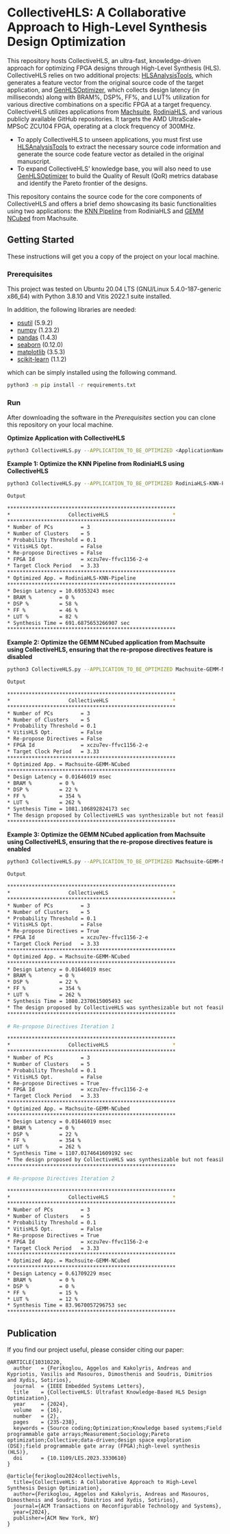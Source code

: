 # CollectiveHLS: A Collaborative Approach to High-Level Synthesis Design Optimization

This repository hosts CollectiveHLS, an ultra-fast, knowledge-driven approach for optimizing FPGA designs through High-Level Synthesis (HLS). CollectiveHLS relies on two additional projects: [HLSAnalysisTools](https://github.com/aferikoglou/HLSAnalysisTools), which generates a feature vector from the original source code of the target application, and [GenHLSOptimizer](https://github.com/aferikoglou/GenHLSOptimizer), which collects design latency (in milliseconds) along with BRAM%, DSP%, FF%, and LUT% utilization for various directive combinations on a specific FPGA at a target frequency. CollectiveHLS utilizes applications from [Machsuite](https://github.com/breagen/MachSuite), [RodiniaHLS](https://github.com/SFU-HiAccel/rodinia-hls), and various publicly available GitHub repositories. It targets the AMD UltraScale+ MPSoC ZCU104 FPGA, operating at a clock frequency of 300MHz. 
* To apply CollectiveHLS to unseen applications, you must first use [HLSAnalysisTools](https://github.com/aferikoglou/HLSAnalysisTools) to extract the necessary source code information and generate the source code feature vector as detailed in the original manuscript.
* To expand CollectiveHLS' knowledge base, you will also need to use [GenHLSOptimizer](https://github.com/aferikoglou/GenHLSOptimizer) to build the Quality of Result (QoR) metrics database and identify the Pareto frontier of the designs.

This repository contains the source code for the core components of CollectiveHLS and offers a brief demo showcasing its basic functionalities using two applications: the [KNN Pipeline](https://github.com/SFU-HiAccel/rodinia-hls/tree/master/Benchmarks/knn/knn_2_pipeline) from RodiniaHLS and [GEMM NCubed](https://github.com/breagen/MachSuite/tree/master/gemm/ncubed) from Machsuite.

## Getting Started

These instructions will get you a copy of the project on your local machine.

### Prerequisites

This project was tested on Ubuntu 20.04 LTS (GNU/Linux 5.4.0-187-generic x86_64) with Python 3.8.10 and Vitis 2022.1 suite installed. 

In addition, the following libraries are needed:

* [psutil](https://pypi.org/project/psutil/) (5.9.2)
* [numpy](https://pypi.org/project/numpy/) (1.23.2)
* [pandas](https://pypi.org/project/pandas/) (1.4.3)
* [seaborn](https://pypi.org/project/seaborn/) (0.12.0)
* [matplotlib](https://pypi.org/project/matplotlib/) (3.5.3)
* [scikit-learn](https://pypi.org/project/scikit-learn/) (1.1.2)

which can be simply installed using the following command.

```bash
python3 -m pip install -r requirements.txt
```

### Run

After downloading the software in the *Prerequisites* section you can clone this repository on your local machine.

**Optimize Application with CollectiveHLS**

```bash
python3 CollectiveHLS.py --APPLICATION_TO_BE_OPTIMIZED <ApplicationName>
```

**Example 1: Optimize the KNN Pipeline from RodiniaHLS using CollectiveHLS**

```bash
python3 CollectiveHLS.py --APPLICATION_TO_BE_OPTIMIZED RodiniaHLS-KNN-Pipeline

Output

*******************************************************
*                   CollectiveHLS                     *
*******************************************************
* Number of PCs         = 3
* Number of Clusters    = 5
* Probability Threshold = 0.1
* VitisHLS Opt.         = False
* Re-propose Directives = False
* FPGA Id               = xczu7ev-ffvc1156-2-e
* Target Clock Period   = 3.33
*******************************************************
* Optimized App. = RodiniaHLS-KNN-Pipeline
*******************************************************
* Design Latency = 10.69353243 msec
* BRAM %         = 0 %
* DSP %          = 58 %
* FF %           = 46 %
* LUT %          = 82 %
* Synthesis Time = 691.6875653266907 sec
*******************************************************


```

**Example 2: Optimize the GEMM NCubed application from Machsuite using CollectiveHLS, ensuring that the re-propose directives feature is disabled**

```bash
python3 CollectiveHLS.py --APPLICATION_TO_BE_OPTIMIZED Machsuite-GEMM-NCubed --REPROPOSE_DIRECTIVES False

Output

*******************************************************
*                   CollectiveHLS                     *
*******************************************************
* Number of PCs         = 3
* Number of Clusters    = 5
* Probability Threshold = 0.1
* VitisHLS Opt.         = False
* Re-propose Directives = False
* FPGA Id               = xczu7ev-ffvc1156-2-e
* Target Clock Period   = 3.33
*******************************************************
* Optimized App. = Machsuite-GEMM-NCubed
*******************************************************
* Design Latency = 0.01646019 msec
* BRAM %         = 0 %
* DSP %          = 22 %
* FF %           = 354 %
* LUT %          = 262 %
* Synthesis Time = 1081.106892824173 sec
* The design proposed by CollectiveHLS was synthesizable but not feasible.
*******************************************************


```

**Example 3: Optimize the GEMM NCubed application from Machsuite using CollectiveHLS, ensuring that the re-propose directives feature is enabled**


```bash
python3 CollectiveHLS.py --APPLICATION_TO_BE_OPTIMIZED Machsuite-GEMM-NCubed --REPROPOSE_DIRECTIVES True

Output

*******************************************************
*                   CollectiveHLS                     *
*******************************************************
* Number of PCs         = 3
* Number of Clusters    = 5
* Probability Threshold = 0.1
* VitisHLS Opt.         = False
* Re-propose Directives = True
* FPGA Id               = xczu7ev-ffvc1156-2-e
* Target Clock Period   = 3.33
*******************************************************
* Optimized App. = Machsuite-GEMM-NCubed
*******************************************************
* Design Latency = 0.01646019 msec
* BRAM %         = 0 %
* DSP %          = 22 %
* FF %           = 354 %
* LUT %          = 262 %
* Synthesis Time = 1080.2370615005493 sec
* The design proposed by CollectiveHLS was synthesizable but not feasible.
*******************************************************

# Re-propose Directives Iteration 1

*******************************************************
*                   CollectiveHLS                     *
*******************************************************
* Number of PCs         = 3
* Number of Clusters    = 5
* Probability Threshold = 0.1
* VitisHLS Opt.         = False
* Re-propose Directives = True
* FPGA Id               = xczu7ev-ffvc1156-2-e
* Target Clock Period   = 3.33
*******************************************************
* Optimized App. = Machsuite-GEMM-NCubed
*******************************************************
* Design Latency = 0.01646019 msec
* BRAM %         = 0 %
* DSP %          = 22 %
* FF %           = 354 %
* LUT %          = 262 %
* Synthesis Time = 1107.0174641609192 sec
* The design proposed by CollectiveHLS was synthesizable but not feasible.
*******************************************************

# Re-propose Directives Iteration 2

*******************************************************
*                   CollectiveHLS                     *
*******************************************************
* Number of PCs         = 3
* Number of Clusters    = 5
* Probability Threshold = 0.1
* VitisHLS Opt.         = False
* Re-propose Directives = True
* FPGA Id               = xczu7ev-ffvc1156-2-e
* Target Clock Period   = 3.33
*******************************************************
* Optimized App. = Machsuite-GEMM-NCubed
*******************************************************
* Design Latency = 0.61709229 msec
* BRAM %         = 0 %
* DSP %          = 0 %
* FF %           = 15 %
* LUT %          = 12 %
* Synthesis Time = 83.9670057296753 sec
*******************************************************

```

## Publication

If you find our project useful, please consider citing our paper:

```
@ARTICLE{10310220,
  author   = {Ferikoglou, Aggelos and Kakolyris, Andreas and Kypriotis, Vasilis and Masouros, Dimosthenis and Soudris, Dimitrios and Xydis, Sotirios},
  journal  = {IEEE Embedded Systems Letters}, 
  title    = {CollectiveHLS: Ultrafast Knowledge-Based HLS Design Optimization}, 
  year     = {2024},
  volume   = {16},
  number   = {2},
  pages    = {235-238},
  keywords = {Source coding;Optimization;Knowledge based systems;Field programmable gate arrays;Measurement;Sociology;Pareto optimization;Collective;data-driven;design space exploration (DSE);field programmable gate array (FPGA);high-level synthesis (HLS)},
  doi      = {10.1109/LES.2023.3330610}
}

@article{ferikoglou2024collectivehls,
  title={CollectiveHLS: A Collaborative Approach to High-Level Synthesis Design Optimization},
  author={Ferikoglou, Aggelos and Kakolyris, Andreas and Masouros, Dimosthenis and Soudris, Dimitrios and Xydis, Sotirios},
  journal={ACM Transactions on Reconfigurable Technology and Systems},
  year={2024},
  publisher={ACM New York, NY}
}
```
